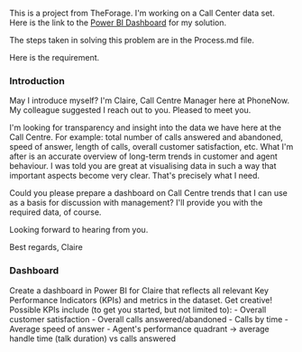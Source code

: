 This is a project from TheForage. I'm working on a Call Center data set. Here is the link to the [Power BI Dashboard](https://app.powerbi.com/view?r=eyJrIjoiZWRmMTgwNjQtYjY1ZC00OTllLTlkZTctN2ZjYjMxY2IxYTYyIiwidCI6IjczOWFhMmE3LTFiMzktNGIzNS1iNTEzLTQ1NjY5MzQ3YjFjYSJ9) for my solution.

The steps taken in solving this problem are in the Process.md file.

Here is the requirement.

### Introduction 

May I introduce myself? I'm Claire, Call Centre Manager here at PhoneNow. My colleague suggested I reach out to you. Pleased to meet you.

I'm looking for transparency and insight into the data we have here at the Call Centre. For example: total number of calls answered and abandoned, speed of answer, length of calls, overall customer satisfaction, etc. What I'm after is an accurate overview of long-term trends in customer and agent behaviour.
I was told you are great at visualising data in such a way that important aspects become very clear. That's precisely what I need.

Could you please prepare a dashboard on Call Centre trends that I can use as a basis for discussion with management? I'lI provide you with the required data, of course.

Looking forward to hearing from you.

Best regards,
Claire

### Dashboard

Create a dashboard in Power BI for Claire that reflects all relevant Key Performance Indicators (KPIs) and metrics in the dataset. Get creative!
Possible KPIs include (to get you started, but not limited to):
    - Overall customer satisfaction
    - Overall calls answered/abandoned
    - Calls by time
    - Average speed of answer
    - Agent's performance quadrant -> average handle time (talk duration) vs calls answered
